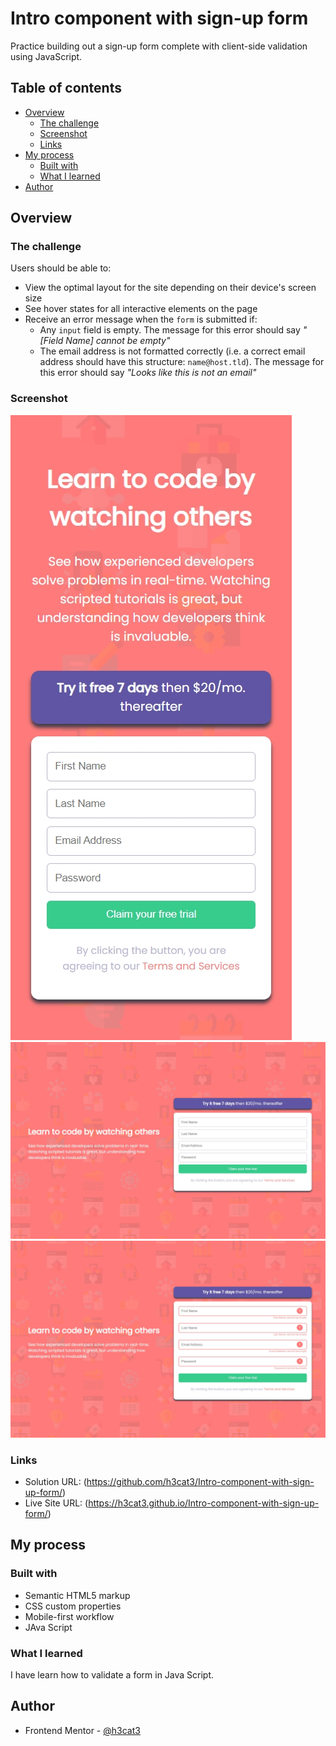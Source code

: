 # Intro component with sign-up form
 Practice building out a sign-up form complete with client-side validation using JavaScript.
## Table of contents

- [Overview](#overview)
  - [The challenge](#the-challenge)
  - [Screenshot](#screenshot)
  - [Links](#links)
- [My process](#my-process)
  - [Built with](#built-with)
  - [What I learned](#what-i-learned)
- [Author](#author)

## Overview

### The challenge

Users should be able to:

- View the optimal layout for the site depending on their device's screen size
- See hover states for all interactive elements on the page
- Receive an error message when the `form` is submitted if:
  - Any `input` field is empty. The message for this error should say *"[Field Name] cannot be empty"*
  - The email address is not formatted correctly (i.e. a correct email address should have this structure: `name@host.tld`). The message for this error should say *"Looks like this is not an email"*

### Screenshot

![](/screenshoot/Galaxy%20S21-1741212657814.jpeg)
![](/screenshoot/Nest%20Hub%20Max-1741212666915.jpeg)
![](/screenshoot/Nest%20Hub%20Max-1741212689548.jpeg)

### Links

- Solution URL: (https://github.com/h3cat3/Intro-component-with-sign-up-form/)
- Live Site URL: (https://h3cat3.github.io/Intro-component-with-sign-up-form/)

## My process

### Built with

- Semantic HTML5 markup
- CSS custom properties
- Mobile-first workflow
- JAva Script

### What I learned

I have learn how to validate a form in Java Script.


## Author

- Frontend Mentor - [@h3cat3](https://www.frontendmentor.io/profile/h3cat3)

